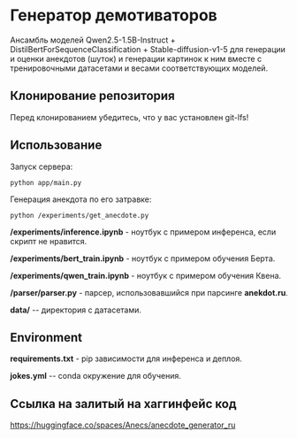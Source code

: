 # Генератор демотиваторов
Ансамбль моделей Qwen2.5-1.5B-Instruct + DistilBertForSequenceClassification + Stable-diffusion-v1-5 для генерации и оценки анекдотов (шуток) и генерации картинок к ним вместе с тренировочными датасетами и весами соответствующих моделей.

## Клонирование репозитория
Перед клонированием убедитесь, что у вас установлен git-lfs!

## Использование
Запуск сервера:
```
python app/main.py
```
Генерация анекдота по его затравке:
```
python /experiments/get_anecdote.py
``` 
**/experiments/inference.ipynb** - ноутбук с примером инференса, если скрипт не нравится.

**/experiments/bert_train.ipynb** - ноутбук с примером обучения Берта.

**/experiments/qwen_train.ipynb** - ноутбук с примером обучения Квена.

**/parser/parser.py** - парсер, использовавшийся при парсинге **anekdot.ru**.

**data/** -- директория с датасетами.

## Environment

**requirements.txt** - pip зависимости для инференса и деплоя.

**jokes.yml** -- conda окружение для обучения.

## Ссылка на залитый на хаггинфейс код

https://huggingface.co/spaces/Anecs/anecdote_generator_ru